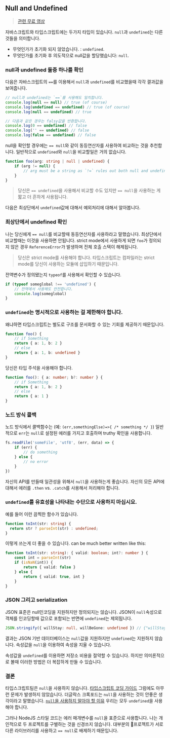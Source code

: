 ## Null and Undefined

> [관련 무료 영상](https://www.youtube.com/watch?v=kaUfBNzuUAI)

자바스크립트와 타입스크립트에는 두가지 타입이 있습니다. `null`과 `undefined`는 다른것들을 의미합니다.

-   무엇인가가 초기화 되지 않았습니다. : `undefined`.
-   무엇인가를 초기화 후 의도적으로 null값을 할당했습니다: `null`.

### null과 undefined 둘중 하나를 확인

다음은 자바스크립트의 `==`를 이용해서 `null`과 `undefined`를 비교했을때 각각 결과값을 보여줍니다.

```ts
// null과 undefined는 `==`를 사용해도 일치합니다.
console.log(null == null) // true (of course)
console.log(undefined == undefined) // true (of course)
console.log(null == undefined) // true

// 다음과 같은 경우는 falsy값을 반환합니다.
console.log(0 == undefined) // false
console.log('' == undefined) // false
console.log(false == undefined) // false
```

null을 확인할 경우에는 `== null`와 같이 동등연산자를 사용하여 비교하는 것을 추천합니다. 일반적으로 `undefined`와 `null`을 비교할일은 거의 없습니다.

```ts
function foo(arg: string | null | undefined) {
    if (arg != null) {
        // arg must be a string as `!=` rules out both null and undefined.
    }
}
```

> 당신은 `== undefined`을 사용해서 비교할 수도 있지만 `== null`을 사용하는 게 짧고 더 흔하게 사용됩니다.

다음은 최상단에서 `undefined`값에 대해서 예외처리에 대해서 알아봅니다.

### 최상단에서 undefined 확인

나는 당신에게 `== null`를 비교할때 동등연산자를 사용하라고 말했습니다. 최상단에서 비교할때는 이것을 사용하면 안됩니다.
strict mode에서 사용하게 되면 `foo`가 정의되지 않은 경우 `ReferenceError`가 발생하며 전체 호출 스택이 해제됩니다.

> 당신은 strict mode를 사용해야 합니다. 타입스크립트는 컴파일러는 strict mode를 당신이 사용하는 모듈에 삽입하기 때문입니다.

전역변수가 정의됐는지 `typeof`를 사용해서 확인할 수 있습니다.

```ts
if (typeof someglobal !== 'undefined') {
    // 전역에서 사용해도 안전합니다.
    console.log(someglobal)
}
```

### `undefined`는 명시적으로 사용하는 걸 제한해야 합니다.

왜냐하면 타입스크립트는 별도로 구조를 문서화할 수 있는 기회를 제공하기 때문입니다.

```ts
function foo() {
    // if Something
    return { a: 1, b: 2 }
    // else
    return { a: 1, b: undefined }
}
```

당신은 타입 주석을 사용해야 합니다.

```ts
function foo(): { a: number; b?: number } {
    // if Something
    return { a: 1, b: 2 }
    // else
    return { a: 1 }
}
```

### 노드 방식 콜백

노드 방식에서 콜백함수는 (예: `(err,somethingElse)=>{ /* something */ }`) 일반적으로 `err`는 `null`로 설정된 에러를 가지고 호출하며 truthy 확인을 사용합니다.

```ts
fs.readFile('someFile', 'utf8', (err, data) => {
    if (err) {
        // do something
    } else {
        // no error
    }
})
```

자신의 API를 만들때 일관성을 위해서 `null`을 사용하는게 좋습니다. 자신의 모든 API에 대해서 에러를 `.then` vs. `.catch`를 사용해서 처리해야 합니다.

### `undefined`를 유효성을 나타내는 수단으로 사용하지 마십시요.

예를 들어 이런 끔찍한 함수가 있습니다.

```ts
function toInt(str: string) {
  return str ? parseInt(str) : undefined;
}
```

이렇게 쓰는게 더 좋을 수 있습니다.
can be much better written like this:

```ts
function toInt(str: string): { valid: boolean; int?: number } {
    const int = parseInt(str)
    if (isNaN(int)) {
        return { valid: false }
    } else {
        return { valid: true, int }
    }
}
```

### JSON 그리고 serialization

JSON 표준은 null인코딩을 지원하지만 정의되지는 않습니다. JSON이 `null`속성으로 객체를 인코딩할때 값으로 포함되는 반면에 `undefined`는 제외됩니다.

```ts
JSON.stringify({ willStay: null, willBeGone: undefined }) // {"willStay":null}
```

결과는 JSON 기반 데이터베이스는 `null`값을 지원하지만 `undefined`는 지원하지 않습니다. 속성값을 `null`을 이용하여 속성을 지울 수 있습니다.

속성값을 `undefined`를 이용하면 저장소 비용을 절약할 수 있습니다. 하지만 의미론적으로 볼때 이러한 방법은 더 복잡하게 만들 수 있습니다.

### 결론

타입스크립트팀은 `null`을 사용하지 않습니다. [타입스크립트 코딩 가이드](https://github.com/Microsoft/TypeScript/wiki/Coding-guidelines#null-and-undefined) 그럼에도 아무런 문제가 발생하지 않았습니다. 더글락스 크록포드는 `null`을 사용하는 것이 안좋은 생각이라고 말했습니다. [`null`을 사용하지 말아야 할 이유](https://www.youtube.com/watch?v=PSGEjv3Tqo0&feature=youtu.be&t=9m21s) 우리는 모두 `undefined`을 사용해야 합니다.

그러나 NodeJS 스타일 코드는 에러 매개변수를 `null`을 표준으로 사용합니다. 나는 개인적으로 두 프로젝트를 구별하는 것을 신경쓰지 않습니다. 대부분의 프로젝트가 서로 다른 라이브러리를 사용하고 `== null`로 배제하기 때문입니다.
